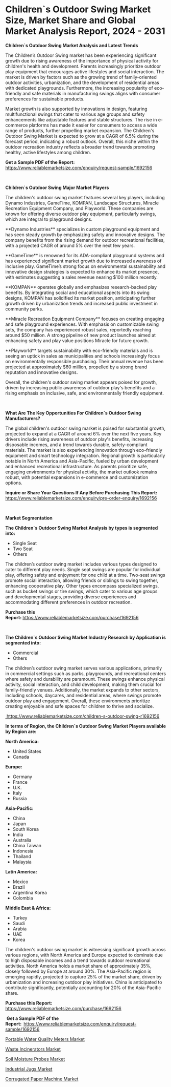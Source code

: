 <p><h1>Children`s Outdoor Swing Market Size, Market Share and Global Market Analysis Report, 2024 - 2031</h1></p><p><strong>Children`s Outdoor Swing Market Analysis and Latest Trends</strong></p>
<p><p>The Children’s Outdoor Swing market has been experiencing significant growth due to rising awareness of the importance of physical activity for children's health and development. Parents increasingly prioritize outdoor play equipment that encourages active lifestyles and social interaction. The market is driven by factors such as the growing trend of family-oriented outdoor activities, urbanization, and the development of residential areas with dedicated playgrounds. Furthermore, the increasing popularity of eco-friendly and safe materials in manufacturing swings aligns with consumer preferences for sustainable products. </p><p>Market growth is also supported by innovations in design, featuring multifunctional swings that cater to various age groups and safety enhancements like adjustable features and stable structures. The rise in e-commerce platforms has made it easier for consumers to access a wide range of products, further propelling market expansion. The Children's Outdoor Swing Market is expected to grow at a CAGR of 6.5% during the forecast period, indicating a robust outlook. Overall, this niche within the outdoor recreation industry reflects a broader trend towards promoting healthy, active lifestyles among children.</p></p>
<p><strong>Get a Sample PDF of the Report:&nbsp;</strong> <a href="https://www.reliablemarketsize.com/enquiry/request-sample/1692156?utm_campaign=1326&utm_medium=2&utm_source=Github&utm_content=ia&utm_term=19102024&utm_id=childrens-outdoor-swing">https://www.reliablemarketsize.com/enquiry/request-sample/1692156</a></p>
<p>&nbsp;</p>
<p><strong>Children`s Outdoor Swing Major Market Players</strong></p>
<p><p>The children's outdoor swing market features several key players, including Dynamo Industries, GameTime, KOMPAN, Landscape Structures, Miracle Recreation Equipment Company, and Playworld. These companies are known for offering diverse outdoor play equipment, particularly swings, which are integral to playground designs.</p><p>**Dynamo Industries** specializes in custom playground equipment and has seen steady growth by emphasizing safety and innovative designs. The company benefits from the rising demand for outdoor recreational facilities, with a projected CAGR of around 5% over the next few years.</p><p>**GameTime** is renowned for its ADA-compliant playground systems and has experienced significant market growth due to increased awareness of inclusive play. GameTime’s strong focus on environmental sustainability and innovative design strategies is expected to enhance its market presence, with estimates suggesting a sales revenue nearing $100 million recently.</p><p>**KOMPAN** operates globally and emphasizes research-backed play benefits. By integrating social and educational aspects into its swing designs, KOMPAN has solidified its market position, anticipating further growth driven by urbanization trends and increased public investment in community parks.</p><p>**Miracle Recreation Equipment Company** focuses on creating engaging and safe playground experiences. With emphasis on customizable swing sets, the company has experienced robust sales, reportedly reaching around $50 million. A strong pipeline of new product launches aimed at enhancing safety and play value positions Miracle for future growth.</p><p>**Playworld** targets sustainability with eco-friendly materials and is seeing an uptick in sales as municipalities and schools increasingly focus on environmentally responsible purchasing. Their annual revenue has been projected at approximately $60 million, propelled by a strong brand reputation and innovative designs.</p><p>Overall, the children's outdoor swing market appears poised for growth, driven by increasing public awareness of outdoor play's benefits and a rising emphasis on inclusive, safe, and environmentally friendly equipment.</p></p>
<p>&nbsp;</p>
<p><strong>What Are The Key Opportunities For Children`s Outdoor Swing Manufacturers?</strong></p>
<p><p>The global children's outdoor swing market is poised for substantial growth, projected to expand at a CAGR of around 6% over the next five years. Key drivers include rising awareness of outdoor play's benefits, increasing disposable incomes, and a trend towards durable, safety-compliant materials. The market is also experiencing innovation through eco-friendly equipment and smart technology integration. Regional growth is particularly notable in North America and Asia-Pacific, fueled by urban development and enhanced recreational infrastructure. As parents prioritize safe, engaging environments for physical activity, the market outlook remains robust, with potential expansions in e-commerce and customization options.</p></p>
<p><strong>Inquire or Share Your Questions If Any Before Purchasing This Report:</strong> <a href="https://www.reliablemarketsize.com/enquiry/pre-order-enquiry/1692156?utm_campaign=1326&utm_medium=2&utm_source=Github&utm_content=ia&utm_term=19102024&utm_id=childrens-outdoor-swing">https://www.reliablemarketsize.com/enquiry/pre-order-enquiry/1692156</a></p>
<p>&nbsp;</p>
<p><strong>Market Segmentation</strong></p>
<p><strong>The Children`s Outdoor Swing Market Analysis by types is segmented into:</strong></p>
<p><ul><li>Single Seat</li><li>Two Seat</li><li>Others</li></ul></p>
<p><p>The children’s outdoor swing market includes various types designed to cater to different play needs. Single seat swings are popular for individual play, offering safety and enjoyment for one child at a time. Two-seat swings promote social interaction, allowing friends or siblings to swing together, enhancing cooperative play. Other types encompass specialized swings, such as bucket swings or tire swings, which cater to various age groups and developmental stages, providing diverse experiences and accommodating different preferences in outdoor recreation.</p></p>
<p><strong>Purchase this Report:&nbsp;</strong><a href="https://www.reliablemarketsize.com/purchase/1692156?utm_campaign=1326&utm_medium=2&utm_source=Github&utm_content=ia&utm_term=19102024&utm_id=childrens-outdoor-swing">https://www.reliablemarketsize.com/purchase/1692156</a></p>
<p>&nbsp;</p>
<p><strong>The Children`s Outdoor Swing Market Industry Research by Application is segmented into:</strong></p>
<p><ul><li>Commercial</li><li>Others</li></ul></p>
<p><p>The children’s outdoor swing market serves various applications, primarily in commercial settings such as parks, playgrounds, and recreational centers where safety and durability are paramount. These swings enhance physical activity, social interaction, and child development, making them crucial for family-friendly venues. Additionally, the market expands to other sectors, including schools, daycares, and residential areas, where swings promote outdoor play and engagement. Overall, these environments prioritize creating enjoyable and safe spaces for children to thrive and socialize.</p></p>
<p><a href="https://www.reliablemarketsize.com/children-s-outdoor-swing-r1692156?utm_campaign=1326&utm_medium=2&utm_source=Github&utm_content=ia&utm_term=19102024&utm_id=childrens-outdoor-swing">&nbsp;https://www.reliablemarketsize.com/children-s-outdoor-swing-r1692156</a></p>
<p><strong>In terms of Region, the Children`s Outdoor Swing Market Players available by Region are:</strong></p>
<p>
    <p> <strong> North America: </strong>
        <ul>
            <li>United States</li>
            <li>Canada</li>
        </ul>
        </p> 
    <p> <strong> Europe: </strong>
        <ul>
            <li>Germany</li>
            <li>France</li>
            <li>U.K.</li>
            <li>Italy</li>
            <li>Russia</li>
        </ul>
        </p> 
    <p> <strong> Asia-Pacific: </strong>
        <ul>
            <li>China</li>
            <li>Japan</li>
            <li>South Korea</li>
            <li>India</li>
            <li>Australia</li>
            <li>China Taiwan</li>
            <li>Indonesia</li>
            <li>Thailand</li>
            <li>Malaysia</li>
        </ul>
        </p> 
    <p> <strong> Latin America: </strong>
        <ul>
            <li>Mexico</li>
            <li>Brazil</li>
            <li>Argentina Korea</li>
            <li>Colombia</li>
        </ul>
        </p> 
    <p> <strong> Middle East & Africa: </strong>
        <ul>
            <li>Turkey</li>
            <li>Saudi</li>
            <li>Arabia</li>
            <li>UAE</li>
            <li>Korea</li>
        </ul>
    </p>
    </p>
<p><p>The children's outdoor swing market is witnessing significant growth across various regions, with North America and Europe expected to dominate due to high disposable incomes and a trend towards outdoor recreational activities. North America holds a market share of approximately 35%, closely followed by Europe at around 30%. The Asia-Pacific region is emerging rapidly, projected to capture 25% of the market share, driven by urbanization and increasing outdoor play initiatives. China is anticipated to contribute significantly, potentially accounting for 20% of the Asia-Pacific share.</p></p>
<p><strong>Purchase this Report: </strong><a href="https://www.reliablemarketsize.com/purchase/1692156?utm_campaign=1326&utm_medium=2&utm_source=Github&utm_content=ia&utm_term=19102024&utm_id=childrens-outdoor-swing">https://www.reliablemarketsize.com/purchase/1692156</a></p>
<p>&nbsp;<strong>Get a Sample PDF of the Report:&nbsp;&nbsp;</strong><a href="https://www.reliablemarketsize.com/enquiry/request-sample/1692156?utm_campaign=1326&utm_medium=2&utm_source=Github&utm_content=ia&utm_term=19102024&utm_id=childrens-outdoor-swing">https://www.reliablemarketsize.com/enquiry/request-sample/1692156</a></p>
<p><strong></strong></p>
<p><p><a href="https://www.linkedin.com/pulse/portable-water-quality-meters-market-research-report-2024-qwgic?utm_campaign=1326&utm_medium=2&utm_source=Github&utm_content=ia&utm_term=19102024&utm_id=childrens-outdoor-swing">Portable Water Quality Meters Market</a></p><p><a href="https://www.linkedin.com/pulse/waste-incinerators-market-outlook-complete-industry-analysis-zay2c?utm_campaign=1326&utm_medium=2&utm_source=Github&utm_content=ia&utm_term=19102024&utm_id=childrens-outdoor-swing">Waste Incinerators Market</a></p><p><a href="https://github.com/ashepherd82/Market-Research-Report-List-6/blob/main/soil-moisture-probes-market.md?utm_campaign=1326&utm_medium=2&utm_source=Github&utm_content=ia&utm_term=19102024&utm_id=childrens-outdoor-swing">Soil Moisture Probes Market</a></p><p><a href="https://issuu.com/reportprime-2/docs/industrial-jugs-market-size-2030.pp_05af3e761a64f3?utm_campaign=1326&utm_medium=2&utm_source=Github&utm_content=ia&utm_term=19102024&utm_id=childrens-outdoor-swing">Industrial Jugs Market</a></p><p><a href="https://issuu.com/reportprime-2/docs/corrugated-paper-machine-market-siz_bdec89bf39a577?utm_campaign=1326&utm_medium=2&utm_source=Github&utm_content=ia&utm_term=19102024&utm_id=childrens-outdoor-swing">Corrugated Paper Machine Market</a></p></p>